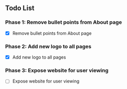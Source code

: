## Todo List

### Phase 1: Remove bullet points from About page
- [x] Remove bullet points from About page

### Phase 2: Add new logo to all pages
- [x] Add new logo to all pages

### Phase 3: Expose website for user viewing
- [ ] Expose website for user viewing

